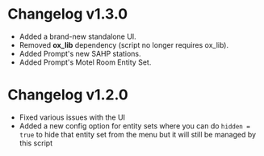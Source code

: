 # Changelog v1.3.0
- Added a brand-new standalone UI.
- Removed **ox_lib** dependency (script no longer requires ox_lib).
- Added Prompt's new SAHP stations.
- Added Prompt's Motel Room Entity Set.

# Changelog v1.2.0
- Fixed various issues with the UI
- Added a new config option for entity sets where you can do `hidden = true` to hide that entity set from the menu but it will still be managed by this script